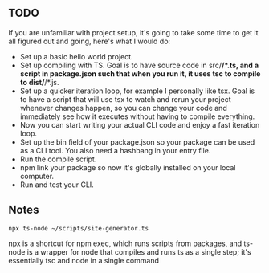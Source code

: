 ## TODO
If you are unfamiliar with project setup, it's going to take some time to get it all figured out and going, here's what I would do:
*	Set up a basic hello world project.
*	Set up compiling with TS. Goal is to have source code in src/**/*.ts, and a script in package.json such that when you run it, it uses tsc to compile to dist/**/*.js.
*	Set up a quicker iteration loop, for example I personally like tsx. Goal is to have a script that will use tsx to watch and rerun your project whenever changes happen, so you can change your code and immediately see how it executes without having to compile everything.
*	Now you can start writing your actual CLI code and enjoy a fast iteration loop.
*	Set up the bin field of your package.json so your package can be used as a CLI tool. You also need a hashbang in your entry file.
*	Run the compile script.
*	npm link your package so now it's globally installed on your local computer.
*	Run and test your CLI.

## Notes

`npx ts-node ~/scripts/site-generator.ts`

npx is a shortcut for npm exec, which runs scripts from packages, and ts-node is a wrapper for node that compiles and runs ts as a single step; it's essentially tsc and node in a single command
